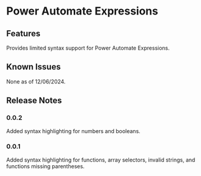 # Power Automate Expressions

## Features

Provides limited syntax support for Power Automate Expressions.

## Known Issues

None as of 12/06/2024.

## Release Notes

### 0.0.2

Added syntax highlighting for numbers and booleans.

### 0.0.1

Added syntax highlighting for functions, array selectors, invalid strings, and functions missing parentheses.
